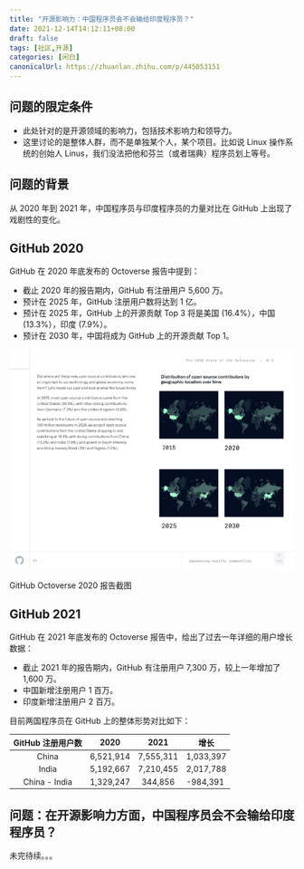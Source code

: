 ```yaml
---
title: "开源影响力：中国程序员会不会输给印度程序员？"
date: 2021-12-14T14:12:11+08:00
draft: false
tags: [社区,开源]
categories: [闲白]
canonicalUrl: https://zhuanlan.zhihu.com/p/445053151
---
```


## 问题的限定条件

- 此处针对的是开源领域的影响力，包括技术影响力和领导力。
- 这里讨论的是整体人群，而不是单独某个人，某个项目。比如说 Linux 操作系统的创始人 Linus，我们没法把他和芬兰（或者瑞典）程序员划上等号。

## 问题的背景

从 2020 年到 2021 年，中国程序员与印度程序员的力量对比在 GitHub 上出现了戏剧性的变化。

## GitHub 2020

GitHub 在 2020 年底发布的 Octoverse 报告中提到：

- 截止 2020 年的报告期内，GitHub 有注册用户 5,600 万。
- 预计在 2025 年，GitHub 注册用户数将达到 1 亿。
- 预计在 2025 年，GitHub 上的开源贡献 Top 3 将是美国 (16.4%），中国 (13.3%），印度 (7.9%）。
- 预计在 2030 年，中国将成为 GitHub 上的开源贡献 Top 1。

![img](/img/octverse_2020.png)

GitHub Octoverse 2020 报告截图

## GitHub 2021

GitHub 在 2021 年底发布的 Octoverse 报告中，给出了过去一年详细的用户增长数据：

- 截止 2021 年的报告期内，GitHub 有注册用户 7,300 万，较上一年增加了 1,600 万。
- 中国新增注册用户 1 百万。
- 印度新增注册用户 2 百万。

目前两国程序员在 GitHub 上的整体形势对比如下：

| GitHub 注册用户数 | 2020      | 2021      | 增长      |
| :-----------------: | :---------: | :---------: | --------- |
| China             | 6,521,914 | 7,555,311 | 1,033,397 |
| India             | 5,192,667 | 7,210,455 | 2,017,788 |
| China - India     | 1,329,247 | 344,856   | -984,391  |

## 问题：在开源影响力方面，中国程序员会不会输给印度程序员？

未完待续。。。
